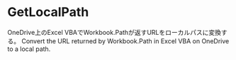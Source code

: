 # GetLocalPath
OneDrive上のExcel VBAでWorkbook.Pathが返すURLをローカルパスに変換する。
Convert the URL returned by Workbook.Path in Excel VBA on OneDrive to a local path.
